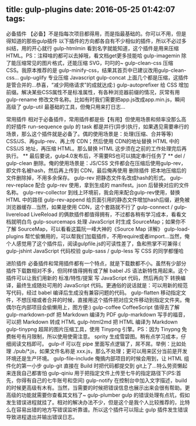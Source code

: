 title: gulp-plugins
date: 2016-05-25 01:42:07
tags:
---
必备插件
【必备】不是指每次项目都得用，而是指最基础的。你可以不用，但是得知道的那些gulp插件
以下插件的方向都各自有不少相似的插件，所以不必过多纠结，用的开心就行
		gulp-htmlmin 看到名字就能知道，这个插件是用来压缩 HTML。PS：注释啥的都可以去掉哦，看文档get更多技能哈
		gulp-imagemin 除了能压缩常见的图片格式，还能压缩 SVG，叼叼的~
		gulp-clean-css 压缩 CSS。我原本推荐的是 gulp-minify-css，结果其首页中已建议改用gulp-clean-css...
		gulp-uglify 专业压缩 Javascript
		gulp-concat 上面几个都是压缩，这插件是管合并的...恭喜，“减少网络请求”的成就达成:)
		gulp-autoprefixer 给 CSS 增加前缀。解决某些CSS属性不是标准属性，有各种浏览器前缀的情况，灰常有用
		gulp-rename 修改文件名称。比如有时我们需要把app.js改成app.min.js，瞬间高级了
		gulp-util 最基础的工具，但俺只用来打日志...


常用插件
相对于必备插件，常用插件都是些【有用】但使用场景和频率没那么高的好插件
		run-sequence gulp 的 task 都是并行(异步)执行，如果遇见需要串行的场景，那么这个插件就是必备了。偶的使用场景是：处理(压缩、合并等等) CSS/JS、再gulp-rev、再上传 CDN；然后使用 CDN的地址替换 HTML 中的 CSS/JS 地址，再压缩 HTML。那么替换 HTML 这步须在之前的工作处理完后再执行。 ** 最后要说，gulp4.0发布后，不需要RS也可以搞定串行任务了 **
		del / gulp-clean 删除。俺的使用场景是：JS/CSS 文件都会在压缩后使用gulp-rev，即文件名被hash，然后再上传到 CDN，最后俺再使用 删除插件 把本地压缩后的文件删除掉，不用多余保存。
		gulp-rev 把静态文件名改成hash的形式。
		gulp-rev-replace 配合 gulp-rev 使用，拿到生成的 manifest。json 后替换对应的文件名称。
		gulp-rev-collector 到线上环境前，我会用来配合gulp-rev使用，替换 HTML 中的路径
		gulp-rev-append 给页面引用的静态文件增加hash后缀，避免被浏览器缓存...当然，如果是使用 CDN，这个套路就不行了
		gulp-connect / gulp-livereload LiveReload 的俩款插件都值得拥有，不过都各稍有学习成本，看看文档就明白鸟
		gulp-sourcemaps 处理 JavaScript 时生成 SourceMap；如果你不了解 SourceMap，可以看看这篇阮一峰大神的《Source Map 详解》
		gulp-load-plugins 帮忙偷懒用的，可以帮我们加载插件，不用require或者import...当然，俺个人感觉用了这个插件后，阅读gulpfile.js的可读性差了，鱼和熊掌不可兼得:(
		gulp-jshint JavaScript 代码校验
		gulp-sass / gulp-less 写 CSS 的同学都懂哈

进阶插件
必备插件和常用插件都有一个特点，就是下载数都不小。虽然有少部分插件下载数相对不多，但同样值得拥有或了解
		babel JS 语法新特性用起来。这个插件可以让我们用新的 标准/特性/提案 写 JavaScript 代码，然后再向下 转换编译，最终生成随处可用的 JavaScript 代码。更通俗的说话就是：可以用新的规范写代码，经过 babel 编译后生成没有兼容问题的代码。
		gulp-flatten 移动指定文件，不想压缩或者合并的时候，直接用这个插件把对应文件移动到指定文件夹。俺偶尔在内部项目会偷懒用上，图方便:)
		gulp-coffee CoffeeScript 值得去了解
		gulp-markdown-pdf 把 Markdown 编译为 PDF
		gulp-markdown 写手的福音，可以把 Markdown 转成 HTML
		gulp-html2md 把 HTML 编译为 Markdown
		gulp-tinypng 超屌的图片压缩工具，使用 Tinypng 引擎。PS：因为 Tinypng 免费帐号有月限制，所以使用使需注意。
		sprity 生成雪碧图。稍有点学习成本，仔细阅读文档即可。
		gulp-if 可以在 pipe 里面写点逻辑了，屌不屌。举例：比如处理 ./pub/*.js，如果文件名称是 xxx.js，那么不处理；更可以用来区分当前是开发环境还是生产环境。
		gulp-file-include 俺搞内部项目的时候会用到，让 HTML 组件化的第一小步
		gulp-git 直接在 Build 时把代码都提交到 git上了...特么劳资懒起来连我自己都害怕
		gulp-qiniu 用于把指定文件上传至七牛的指定路径下(PS:首先，你得有自己的七牛账号和空间)
		gulp-notify 在控制台中加入文字描述，build 的时候更高级有木有。当然，当需要的时候把错误信息也展示出来会很有帮助。更高级的功能就需要你查看其文档了~
		gulp-plumber gulp 的错误处理有点坑，假如发生错误进程就挂了。相对的解决办法不少，但是这个是我个人比较推荐的，比特么在容易出错的地方写错误监听靠谱。所以这个插件可以阻止 gulp 插件发生错误导致进程退出并输出错误日志。



